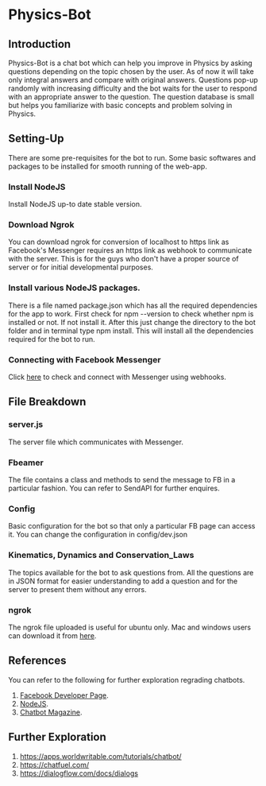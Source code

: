 # Physics-Bot

## Introduction

Physics-Bot is a chat bot which can help you improve in Physics by asking questions depending on the topic chosen by the user. As of now it will take only integral answers and compare with original answers. Questions pop-up randomly with increasing difficulty and the bot waits for the user to respond with an appropriate answer to the question. The question database is small but helps you familiarize with basic concepts and problem solving in Physics.

## Setting-Up
There are some pre-requisites for the bot to run. Some basic softwares and packages to be installed for smooth running of the web-app.

### Install NodeJS
Install NodeJS up-to date stable version.

### Download Ngrok
You can download ngrok for conversion of localhost to https link as Facebook's Messenger requires an https link as webhook to communicate with the server. This is for the guys who don't have a proper source of server or for initial developmental purposes.

### Install various NodeJS packages.
There is a file named package.json which has all the required dependencies for the app to work. First check for npm --version to check whether npm is installed or not. If not install it. After this just change the directory to the bot folder and in terminal type npm install. This will install all the dependencies required for the bot to run.

### Connecting with Facebook Messenger
Click [here](http://developers.facebook.com/) to check and connect with Messenger using webhooks.

## File Breakdown

### server.js
The server file which communicates with Messenger.

### Fbeamer
The file contains a class and methods to send the message to FB in a particular fashion. You can refer to SendAPI for further enquires.

### Config
Basic configuration for the bot so that only a particular FB page can access it. You can change the configuration in config/dev.json 

### Kinematics, Dynamics and Conservation_Laws
The topics available for the bot to ask questions from. All the questions are in JSON format for easier understanding to add a question and for the server to present them without any errors.

### ngrok
The ngrok file uploaded is useful for ubuntu only. Mac and windows users can download it from [here](https://ngrok.com/).

## References
You can refer to the following for further exploration regrading chatbots.

1) [Facebook Developer Page](https://developers.facebook.com/docs/messenger-platform/getting-started).
2) [NodeJS](https://nodejs.org/en/).
3) [Chatbot Magazine](https://chatbotsmagazine.com/).

## Further Exploration
1) https://apps.worldwritable.com/tutorials/chatbot/
2) https://chatfuel.com/
3) https://dialogflow.com/docs/dialogs